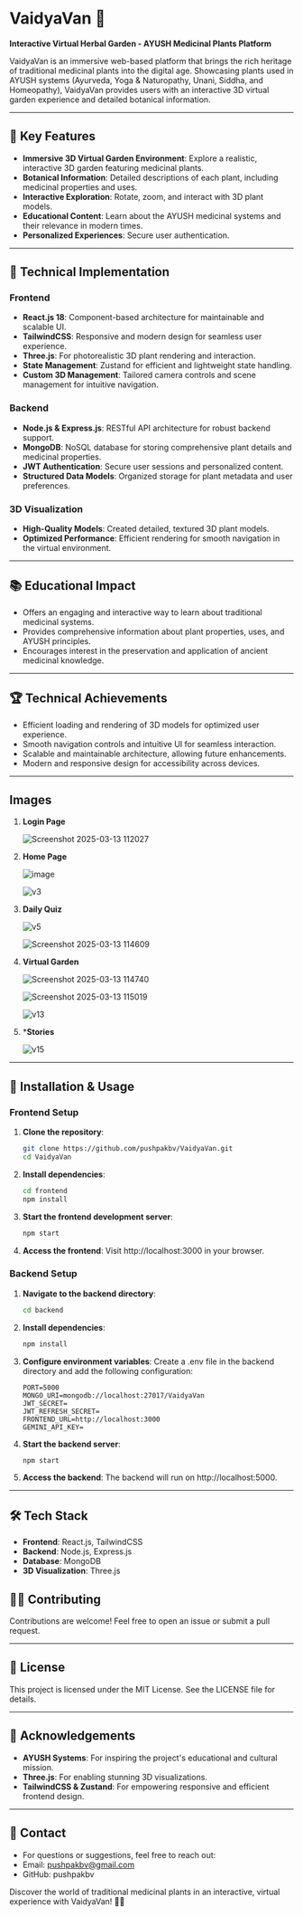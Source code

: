 # VaidyaVan 🌿  
**Interactive Virtual Herbal Garden - AYUSH Medicinal Plants Platform**

VaidyaVan is an immersive web-based platform that brings the rich heritage of traditional medicinal plants into the digital age. Showcasing plants used in AYUSH systems (Ayurveda, Yoga & Naturopathy, Unani, Siddha, and Homeopathy), VaidyaVan provides users with an interactive 3D virtual garden experience and detailed botanical information.

---

## 🌟 Key Features  

- **Immersive 3D Virtual Garden Environment**: Explore a realistic, interactive 3D garden featuring medicinal plants.  
- **Botanical Information**: Detailed descriptions of each plant, including medicinal properties and uses.  
- **Interactive Exploration**: Rotate, zoom, and interact with 3D plant models.  
- **Educational Content**: Learn about the AYUSH medicinal systems and their relevance in modern times.  
- **Personalized Experiences**: Secure user authentication.

---

## 🚀 Technical Implementation  

### **Frontend**  
- **React.js 18**: Component-based architecture for maintainable and scalable UI.  
- **TailwindCSS**: Responsive and modern design for seamless user experience.  
- **Three.js**: For photorealistic 3D plant rendering and interaction.  
- **State Management**: Zustand for efficient and lightweight state handling.  
- **Custom 3D Management**: Tailored camera controls and scene management for intuitive navigation.  

### **Backend**  
- **Node.js & Express.js**: RESTful API architecture for robust backend support.  
- **MongoDB**: NoSQL database for storing comprehensive plant details and medicinal properties.  
- **JWT Authentication**: Secure user sessions and personalized content.  
- **Structured Data Models**: Organized storage for plant metadata and user preferences.  

### **3D Visualization**  
- **High-Quality Models**: Created detailed, textured 3D plant models.  
- **Optimized Performance**: Efficient rendering for smooth navigation in the virtual environment.  

---

## 📚 Educational Impact  

- Offers an engaging and interactive way to learn about traditional medicinal systems.  
- Provides comprehensive information about plant properties, uses, and AYUSH principles.  
- Encourages interest in the preservation and application of ancient medicinal knowledge.  

---

## 🏆 Technical Achievements  

- Efficient loading and rendering of 3D models for optimized user experience.  
- Smooth navigation controls and intuitive UI for seamless interaction.  
- Scalable and maintainable architecture, allowing future enhancements.  
- Modern and responsive design for accessibility across devices.  

---

##  Images

1. **Login Page**
   
   ![Screenshot 2025-03-13 112027](https://github.com/user-attachments/assets/994b1eb4-d0e2-4182-a830-e8d28a870787)

2. **Home Page**

   ![image](https://github.com/user-attachments/assets/ff04edc7-6bc4-45c0-a43a-8e9f7ee4b418)

   ![v3](https://github.com/user-attachments/assets/79ba85b1-f8aa-4513-9f08-2a9763f64f97)


3. **Daily Quiz**

   ![v5](https://github.com/user-attachments/assets/1b6841a9-780b-4601-9f6d-e108940d535d)

   ![Screenshot 2025-03-13 114609](https://github.com/user-attachments/assets/bc9f7bdb-c780-474d-8fc0-a46f2309b8ca)

4. **Virtual Garden**

   ![Screenshot 2025-03-13 114740](https://github.com/user-attachments/assets/df7fa013-04ca-40b4-9f53-79e2345fec6f)

   ![Screenshot 2025-03-13 115019](https://github.com/user-attachments/assets/ef3f2ff6-523f-42d3-9772-c4d29a073c88)

   ![v13](https://github.com/user-attachments/assets/ec9f1aa1-d5f6-4763-9cd9-15a93c9f0146)

5. ***Stories**

   ![v15](https://github.com/user-attachments/assets/88572ea5-9d1b-4a0b-9baa-9bda8bbbef37)


---
## 📂 Installation & Usage  

### **Frontend Setup**  

1. **Clone the repository**:  
   ```bash
   git clone https://github.com/pushpakbv/VaidyaVan.git
   cd VaidyaVan
2. **Install dependencies**:
   ```bash
   cd frontend
   npm install
3. **Start the frontend development server**:
   ```bash
   npm start
4. **Access the frontend**:
   Visit http://localhost:3000 in your browser.

### **Backend Setup**

1. **Navigate to the backend directory**:
   ```bash
   cd backend
2. **Install dependencies**:
   ```bash
   npm install
3. **Configure environment variables**:
   Create a .env file in the backend directory and add the following configuration:
   ```plaintext
   PORT=5000
   MONGO_URI=mongodb://localhost:27017/VaidyaVan
   JWT_SECRET=
   JWT_REFRESH_SECRET=
   FRONTEND_URL=http://localhost:3000
   GEMINI_API_KEY=
4. **Start the backend server**:
   ```bash
   npm start
5. **Access the backend**:
   The backend will run on http://localhost:5000.
   
---

## 🛠️ Tech Stack
- **Frontend**: React.js, TailwindCSS
- **Backend**: Node.js, Express.js
- **Database**: MongoDB
- **3D Visualization**: Three.js

## 👩‍💻 Contributing
Contributions are welcome! Feel free to open an issue or submit a pull request.

---


## 📄 License
This project is licensed under the MIT License. See the LICENSE file for details.

---

## 🙌 Acknowledgements
- **AYUSH Systems**: For inspiring the project's educational and cultural mission.
- **Three.js**: For enabling stunning 3D visualizations.
- **TailwindCSS & Zustand**: For empowering responsive and efficient frontend design.

---


## 📧 Contact
- For questions or suggestions, feel free to reach out:
- Email: pushpakbv@gmail.com
- GitHub: pushpakbv

Discover the world of traditional medicinal plants in an interactive, virtual experience with VaidyaVan! 🌿✨
